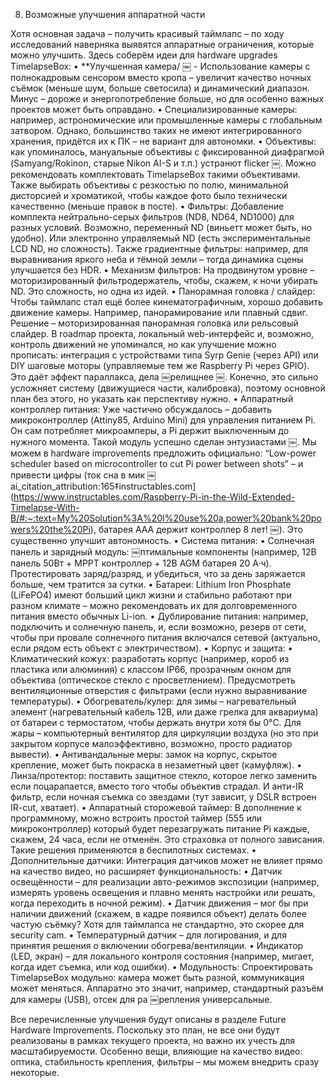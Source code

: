 8. Возможные улучшения аппаратной части

Хотя основная задача – получить красивый таймлапс – по ходу исследований наверняка выявятся аппаратные ограничения, которые можно улучшить. Здесь соберём идеи для hardware upgrades TimelapseBox:
• \*\*Улучшенная камера/ ￼ - Использование камеры с полнокадровым сенсором вместо кропа – увеличит качество ночных съёмок (меньше шум, больше светосила) и динамический диапазон. Минус – дороже и энергопотребление больше, но для особенно важных проектов может быть оправдано.
• Специализированные камеры: например, астрономические или промышленные камеры с глобальным затвором. Однако, большинство таких не имеют интегрированного хранения, придётся их к ПК – не вариант для автономки.
• Объективы: как упоминалось, мануальные объективы с фиксированной диафрагмой (Samyang/Rokinon, старые Nikon AI-S и т.п.) устранют flicker ￼. Можно рекомендовать комплектовать TimelapseBox такими объективами. Также выбирать объективы с резкостью по полю, минимальной дисторсией и хроматикой, чтобы каждое фото было технически качественно (меньше правок в посте).
• Фильтры: Добавление комплекта нейтрально-серых фильтров (ND8, ND64, ND1000) для разных условий. Возможно, переменный ND (виньетт может быть, но удобно). Или электронно управляемый ND (есть экспериментальные LCD ND, но сложность). Также градиентные фильтры: например, для выравнивания яркого неба и тёмной земли – тогда динамика сцены улучшается без HDR.
• Механизм фильтров: На продвинутом уровне – моторизированный фильтродержатель, чтобы, скажем, к ночи убирать ND. Это сложность, но одна из идей.
• Панорамная головка / слайдер: Чтобы таймлапс стал ещё более кинематографичным, хорошо добавить движение камеры. Например, панорамирование или плавный сдвиг. Решение – моторизированная панорамная головка или рельсовый слайдер. В roadmap проекта, локальный web-интерфейс и, возможно, контроль движений не упоминался, но как улучшение можно прописать: интеграция с устройствами типа Syrp Genie (через API) или DIY шаговые моторы (управляемые тем же Raspberry Pi через GPIO). Это даёт эффект параллакса, дела ￼релищнее ￼. Конечно, это сильно усложняет систему (движущиеся части, калибровка), поэтому основной план без этого, но указать как перспективу нужно.
• Аппаратный контроллер питания: Уже частично обсуждалось – добавить микроконтроллер (Attiny85, Arduino Mini) для управления питанием Pi. Он сам потребляет микроамперы, а Pi держит выключенным до нужного момента. Такой модуль успешно сделан энтузиастами ￼. Мы можем в hardware improvements предложить официально: “Low-power scheduler based on microcontroller to cut Pi power between shots” – и привести цифры (ток сна в мик ￼ai_citation_attribution:165‡instructables.com](https://www.instructables.com/Raspberry-Pi-in-the-Wild-Extended-Timelapse-With-B/#:~:text=My%20Solution%3A%20I%20use%20a,power%20bank%20powers%20the%20Pi), батарея AAA держит контроллер 8 лет! ￼). Это существенно улучшит автономность.
• Система питания:
• Солнечная панель и зарядный модуль: ￼птимальные компоненты (например, 12В панель 50Вт + MPPT контроллер + 12В AGM батарея 20 А·ч). Протестировать заряд/разряд, и убедиться, что за день заряжается больше, чем тратится за сутки.
• Батареи: Lithium Iron Phosphate (LiFePO4) имеют больший цикл жизни и стабильно работают при разном климате – можно рекомендовать их для долговременного питания вместо обычных Li-ion.
• Дублирование питания: например, подключить и солнечную панель, и, если возможно, резерв от сети, чтобы при провале солнечного питания включался сетевой (актуально, если рядом есть объект с электричеством).
• Корпус и защита:
• Климатический кожух: разработать корпус (например, короб из пластика или алюминия) с классом IP66, прозрачным окном для объектива (оптическое стекло с просветлением). Предусмотреть вентиляционные отверстия с фильтрами (если нужно выравнивание температуры).
• Обогреватель/кулер: для зимы – нагревательный элемент (нагревательный кабель 12В, или даже грелка для аквариума) от батареи с термостатом, чтобы держать внутри хотя бы 0°C. Для жары – компьютерный вентилятор для циркуляции воздуха (но это при закрытом корпусе малоэффективно, возможно, просто радиатор вывести).
• Антивандальные меры: замок на корпус, скрытое крепление, может быть покраска в незаметный цвет (камуфляж).
• Линза/протектор: поставить защитное стекло, которое легко заменить если поцарапается, вместо того чтобы объектив страдал. И анти-IR фильтр, если ночная съемка со звездами (тут зависит, у DSLR встроен IR-cut, хватает).
• Аппаратный сторожевой таймер: В дополнение к программному, можно встроить простой таймер (555 или микроконтроллер) который будет перезагружать питание Pi каждые, скажем, 24 часа, если не отменён. Это страховка от полного зависания. Такие решения применяются в беспилотных системах.
• Дополнительные датчики: Интеграция датчиков может не влияет прямо на качество видео, но расширяет функциональность:
• Датчик освещённости – для реализации авто-режимов экспозиции (например, измерять уровень освещения и плавно менять настройки или решать, когда переходить в ночной режим).
• Датчик движения – мог бы при наличии движений (скажем, в кадре появился объект) делать более частую съёмку? Хотя для таймлапса не стандартно, это скорее для security cam.
• Температурный датчик – для логирования, и для принятия решения о включении обогрева/вентиляции.
• Индикатор (LED, экран) – для локального контроля состояния (например, мигает, когда идет съемка, или код ошибки).
• Модульность: Спроектировать TimelapseBox модульно: камера может быть разной, коммуникация может меняться. Аппаратно это значит, например, стандартный разъём для камеры (USB), отсек для ра ￼репления универсальные.

Все перечисленные улучшения будут описаны в разделе Future Hardware Improvements. Поскольку это план, не все они будут реализованы в рамках текущего проекта, но важно их учесть для масштабируемости. Особенно вещи, влияющие на качество видео: оптика, стабильность крепления, фильтры – мы можем внедрить сразу некоторые.
